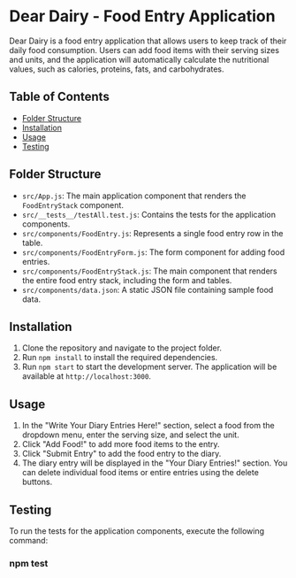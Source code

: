 # Dear Dairy - Food Entry Application

Dear Dairy is a food entry application that allows users to keep track of their daily food consumption. Users can add food items with their serving sizes and units, and the application will automatically calculate the nutritional values, such as calories, proteins, fats, and carbohydrates.

## Table of Contents

- [Folder Structure](#folder-structure)
- [Installation](#installation)
- [Usage](#usage)
- [Testing](#testing)

## Folder Structure

- `src/App.js`: The main application component that renders the `FoodEntryStack` component.
- `src/__tests__/testAll.test.js`: Contains the tests for the application components.
- `src/components/FoodEntry.js`: Represents a single food entry row in the table.
- `src/components/FoodEntryForm.js`: The form component for adding food entries.
- `src/components/FoodEntryStack.js`: The main component that renders the entire food entry stack, including the form and tables.
- `src/components/data.json`: A static JSON file containing sample food data.

## Installation

1. Clone the repository and navigate to the project folder.
2. Run `npm install` to install the required dependencies.
3. Run `npm start` to start the development server. The application will be available at `http://localhost:3000`.

## Usage

1. In the "Write Your Diary Entries Here!" section, select a food from the dropdown menu, enter the serving size, and select the unit.
2. Click "Add Food!" to add more food items to the entry.
3. Click "Submit Entry" to add the food entry to the diary.
4. The diary entry will be displayed in the "Your Diary Entries!" section. You can delete individual food items or entire entries using the delete buttons.

## Testing

To run the tests for the application components, execute the following command:

### npm test